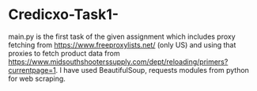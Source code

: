 # Credicxo-Task1-
main.py is the first task of the given assignment which includes proxy fetching from https://www.freeproxylists.net/ (only US) and using that proxies to fetch product data 
from https://www.midsouthshooterssupply.com/dept/reloading/primers?currentpage=1. 
I have used BeautifulSoup, requests modules from python for web scraping.

